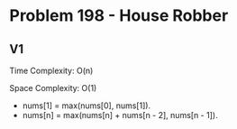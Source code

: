 # Problem 198 - House Robber

## V1

Time Complexity: O(n)

Space Complexity: O(1)

- nums[1] = max(nums[0], nums[1]).
- nums[n] = max(nums[n] + nums[n - 2], nums[n - 1]).
